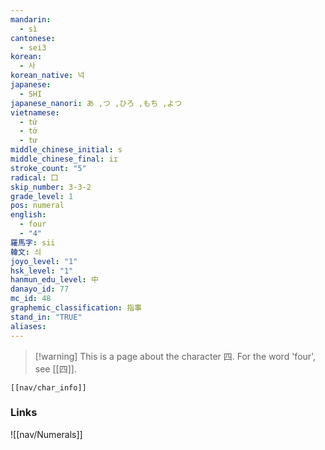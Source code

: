 ```yaml
---
mandarin:
  - sì
cantonese:
  - sei3
korean:
  - 사
korean_native: 넉
japanese:
  - SHI
japanese_nanori: あ ,つ ,ひろ ,もち ,よつ
vietnamese:
  - tứ
  - tớ
  - tư
middle_chinese_initial: s
middle_chinese_final: iɪ
stroke_count: "5"
radical: 囗
skip_number: 3-3-2
grade_level: 1
pos: numeral
english:
  - four
  - "4"
羅馬字: sii
韓文: 싀
joyo_level: "1"
hsk_level: "1"
hanmun_edu_level: 中
danayo_id: 77
mc_id: 48
graphemic_classification: 指事
stand_in: "TRUE"
aliases:
---
```

>[!warning] This is a page about the character 四.  For the word 'four', see [[四]].

```meta-bind-embed
[[nav/char_info]]
```
### Links
![[nav/Numerals]]
